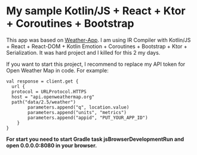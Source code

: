 # My sample Kotlin/JS + React + Ktor + Coroutines + Bootstrap

This app was based on [Weather-App](https://github.com/SolomiyaKS/Weather-App). I am using IR Compiler with Kotlin/JS + React + React-DOM + Kotlin Emotion + Coroutines + Bootstrap + Ktor + Serialization. It was hard project and I killed for this 2 my days.

If you want to start this project, I recommend to replace my API token for Open Weather Map in code. For example:

    val response = client.get {  
      url {  
      protocol = URLProtocol.HTTPS  
      host = "api.openweathermap.org"  
      path("data/2.5/weather")  
            parameters.append("q", location.value)  
            parameters.append("units", "metrics")  
            parameters.append("appid", "PUT_YOUR_APP_ID")  
        }  
    }
**For start you need to start Gradle task jsBrowserDevelopmentRun and open 0.0.0.0:8080 in your browser.**

